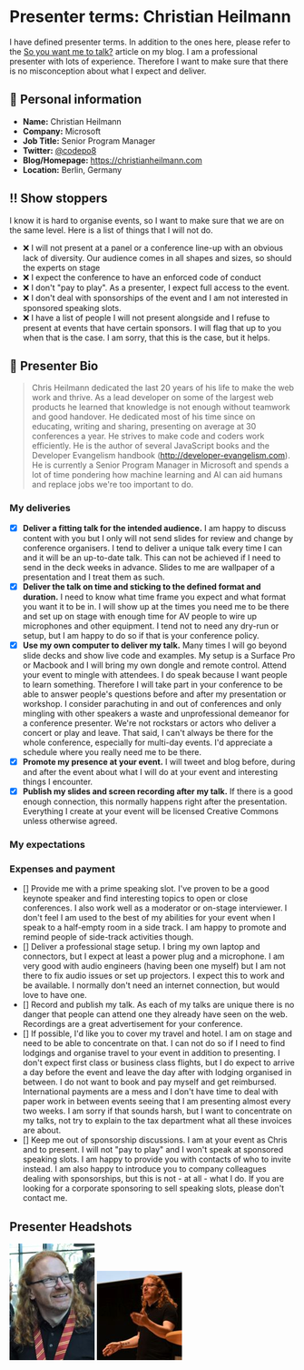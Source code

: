 # Presenter terms: Christian Heilmann

I have defined presenter terms. In addition to the ones here, please refer to the [So you want me to talk?](https://christianheilmann.com/2012/04/25/so-you-want-me-to-talk/) article on my blog. I am a professional presenter with lots of experience. Therefore I want to make sure that there is no misconception about what I expect and deliver.

## :wave: Personal information

* **Name:** Christian Heilmann
* **Company:** Microsoft
* **Job Title:** Senior Program Manager
* **Twitter:** [@codepo8](https://twitter.com/codepo8)
* **Blog/Homepage:** https://christianheilmann.com
* **Location:** Berlin, Germany

## :bangbang: Show stoppers

I know it is hard to organise events, so I want to make sure that we are on the same level. Here is a list of things that I will not do. 

* :x: I will not present at a panel or a conference line-up with an obvious lack of diversity. Our audience comes in all shapes and sizes, so should the experts on stage
* :x: I expect the conference to have an enforced code of conduct 
* :x: I don't "pay to play". As a presenter, I expect full access to the event.
* :x: I don't deal with sponsorships of the event and I am not interested in sponsored speaking slots. 
* :x: I have a list of people I will not present alongside and I refuse to present at events that have certain sponsors. I will flag that up to you when that is the case. I am sorry, that this is the case, but it helps.

## :pencil: Presenter Bio

> Chris Heilmann dedicated the last 20 years of his life to make the web work and thrive. As a lead developer on some of the largest web products he learned that knowledge is not enough without teamwork and good handover. He dedicated most of his time since on educating, writing and sharing, presenting on average at 30 conferences a year. He strives to make code and coders work efficiently. He is the author of several JavaScript books and the Developer Evangelism handbook (http://developer-evangelism.com). He is currently a Senior Program Manager in Microsoft and spends a lot of time pondering how machine learning and AI can aid humans and replace jobs we're too important to do. 

### My deliveries

- [x] **Deliver a fitting talk for the intended audience.** I am happy to discuss content with you but I only will not send slides for review and change by conference organisers. I tend to deliver a unique talk every time I can and it will be an up-to-date talk. This can not be achieved if I need to send in the deck weeks in advance. Slides to me are wallpaper of a presentation and I treat them as such. 
- [x] **Deliver the talk on time and sticking to the defined format and duration.** I need to know what time frame you expect and what format you want it to be in. I will show up at the times you need me to be there and set up on stage with enough time for AV people to wire up microphones and other equipment. I tend not to need any dry-run or setup, but I am happy to do so if that is your conference policy. 
- [x] **Use my own computer to deliver my talk.** Many times I will go beyond slide decks and show live code and examples. My setup is a Surface Pro or Macbook and I will bring my own dongle and remote control. 
Attend your event to mingle with attendees. I do speak because I want people to learn something. Therefore I will take part in your conference to be able to answer people's questions before and after my presentation or workshop. I consider parachuting in and out of conferences and only mingling with other speakers a waste and unprofessional demeanor for a conference presenter. We're not rockstars or actors who deliver a concert or play and leave. That said, I can't always be there for the whole conference, especially for multi-day events. I'd appreciate a schedule where you really need me to be there. 
- [x] **Promote my presence at your event.** I will tweet and blog before, during and after the event about what I will do at your event and interesting things I encounter. 
- [x] **Publish my slides and screen recording after my talk.** If there is a good enough connection, this normally happens right after the presentation. Everything I create at your event will be licensed Creative Commons unless otherwise agreed. 

### My expectations


### Expenses and payment 


- [] Provide me with a prime speaking slot. I've proven to be a good keynote speaker and find interesting topics to open or close conferences. I also work well as a moderator or on-stage interviewer. I don't feel I am used to the best of my abilities for your event when I speak to a half-empty room in a side track. I am happy to promote and remind people of side-track activities though. 
- [] Deliver a professional stage setup. I bring my own laptop and connectors, but I expect at least a power plug and a microphone. I am very good with audio engineers (having been one myself) but I am not there to fix audio issues or set up projectors. I expect this to work and be available. I normally don't need an internet connection, but would love to have one. 
- [] Record and publish my talk. As each of my talks are unique there is no danger that people can attend one they already have seen on the web. Recordings are a great advertisement for your conference. 
- [] If possible, I'd like you to cover my travel and hotel. I am on stage and need to be able to concentrate on that. I can not do so if I need to find lodgings and organise travel to your event in addition to presenting. I don't expect first class or business class flights, but I do expect to arrive a day before the event and leave the day after with lodging organised in between. I do not want to book and pay myself and get reimbursed. International payments are a mess and I don't have time to deal with paper work in between events seeing that I am presenting almost every two weeks. I am sorry if that sounds harsh, but I want to concentrate on my talks, not try to explain to the tax department what all these invoices are about. 
- [] Keep me out of sponsorship discussions. I am at your event as Chris and to present. I will not "pay to play" and I won't speak at sponsored speaking slots. I am happy to provide you with contacts of who to invite instead. I am also happy to introduce you to company colleagues dealing with sponsorships, but this is not - at all - what I do. If you are looking for a corporate sponsoring to sell speaking slots, please don't contact me. 



## Presenter Headshots 


[![Chris Heilmann at EnterJS](/photos/thumb-chris-heilmann-enterjs-cropped.jpg)](/photos/chris-heilmann-enterjs-cropped.jpg) 
[![Chris Heilmann on stage at EnterJS](/photos/thumb-chris-heilmann-enterjs-live-cropped.jpg)](/photos/chris-heilmann-enterjs-live-cropped.jpg)
